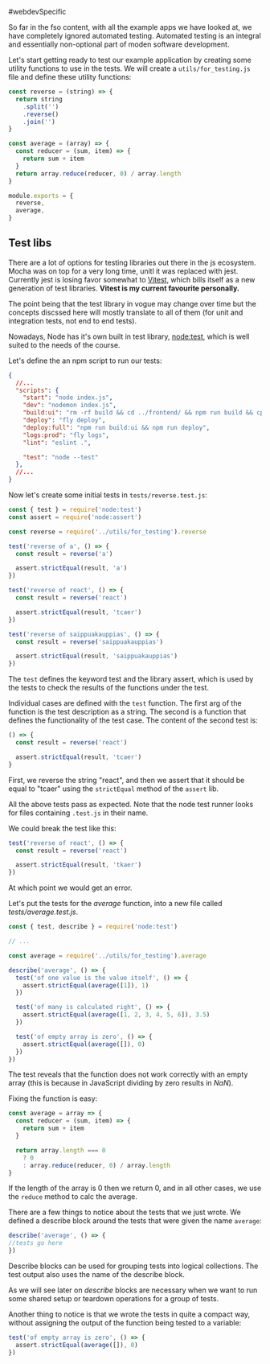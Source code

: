 #webdevSpecific 

So far in the fso content, with all the example apps we have looked at, we have completely ignored automated testing. Automated testing is an integral and essentially non-optional part of moden software development. 

Let's start getting ready to test our example application by creating some utility functions to use in the tests. We will create a `utils/for_testing.js` file and define these utility functions:
```js
const reverse = (string) => {
  return string
    .split('')
    .reverse()
    .join('')
}

const average = (array) => {
  const reducer = (sum, item) => {
    return sum + item
  }
  return array.reduce(reducer, 0) / array.length
}

module.exports = {
  reverse,
  average,
}
```

## Test libs
There are a lot of options for testing libraries out there in the js ecosystem. Mocha was on top for a very long time, unitl it was replaced with jest. Currently jest is losing favor somewhat to [Vitest](https://vitest.dev/), which bills itself as a new generation of test libraries. **Vitest is my current favourite personally.** 

The point being that the test library in vogue may change over time but the concepts discssed here will mostly translate to all of them (for unit and integration tests, not end to end tests).

Nowadays, Node has it's own built in test library, [node:test](https://nodejs.org/docs/latest/api/test.html), which is well suited to the needs of the course.

Let's define the an npm script to run our tests:
```json
{
  //...
  "scripts": {
    "start": "node index.js",
    "dev": "nodemon index.js",
    "build:ui": "rm -rf build && cd ../frontend/ && npm run build && cp -r build ../backend",
    "deploy": "fly deploy",
    "deploy:full": "npm run build:ui && npm run deploy",
    "logs:prod": "fly logs",
    "lint": "eslint .",

    "test": "node --test"
  },
  //...
}
```
Now let's create some initial tests in `tests/reverse.test.js`:
```js
const { test } = require('node:test')
const assert = require('node:assert')

const reverse = require('../utils/for_testing').reverse

test('reverse of a', () => {
  const result = reverse('a')

  assert.strictEqual(result, 'a')
})

test('reverse of react', () => {
  const result = reverse('react')

  assert.strictEqual(result, 'tcaer')
})

test('reverse of saippuakauppias', () => {
  const result = reverse('saippuakauppias')

  assert.strictEqual(result, 'saippuakauppias')
})
```
The `test` defines the keyword test and the library assert, which is used by the tests to check the results of the functions under the test.

Individual cases are defined with the `test` function. The first arg of the function is the test description as a string. The second  is a function that defines the functionality of the test case. The content of the second test is:
```js
() => {
  const result = reverse('react')

  assert.strictEqual(result, 'tcaer')
}
```
First, we reverse the string "react", and then we assert that it should be equal to "tcaer" using the `strictEqual` method of the `assert` lib.

All the above tests pass as expected. Note that the node test runner looks for files containing `.test.js` in their name. 

We could break the test like this:
```js
test('reverse of react', () => {
  const result = reverse('react')

  assert.strictEqual(result, 'tkaer')
})
```
At which point we would get an error.

Let's put the tests for the _average_ function, into a new file called _tests/average.test.js_.
```js
const { test, describe } = require('node:test')

// ...

const average = require('../utils/for_testing').average

describe('average', () => {
  test('of one value is the value itself', () => {
    assert.strictEqual(average([1]), 1)
  })

  test('of many is calculated right', () => {
    assert.strictEqual(average([1, 2, 3, 4, 5, 6]), 3.5)
  })

  test('of empty array is zero', () => {
    assert.strictEqual(average([]), 0)
  })
})
```
The test reveals that the function does not work correctly with an empty array (this is because in JavaScript dividing by zero results in _NaN_).

Fixing the function is easy:
```js
const average = array => {
  const reducer = (sum, item) => {
    return sum + item
  }

  return array.length === 0
    ? 0
    : array.reduce(reducer, 0) / array.length
}
```
If the length of the array is 0 then we return 0, and in all other cases, we use the `reduce` method to calc the average.

There are a few things to notice about the tests that we just wrote. We defined a  describe block around the tests that were given the name `average`:
```js
describe('average', () => {
//tests go here
})
```
Describe blocks can be used for grouping tests into logical collections. The test output also uses the name of the describe block.

As we will see later on _describe_ blocks are necessary when we want to run some shared setup or teardown operations for a group of tests.

Another thing to notice is that we wrote the tests in quite a compact way, without assigning the output of the function being tested to a variable:
```js
test('of empty array is zero', () => {
  assert.strictEqual(average([]), 0)
})
```